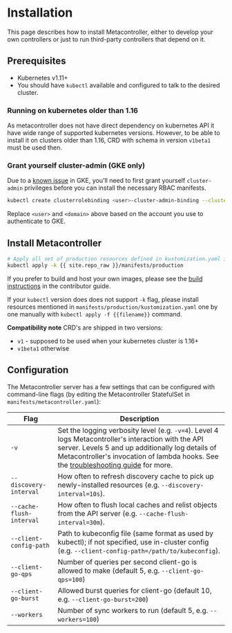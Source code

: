 # Installation

This page describes how to install Metacontroller, either to develop your own
controllers or just to run third-party controllers that depend on it.

## Prerequisites

* Kubernetes v1.11+
* You should have `kubectl` available and configured to talk to the desired cluster.

### Running on kubernetes older than 1.16

As metacontroller does not have direct dependency on kubernetes API
it have wide range of supported kubernetes versions.
However, to be able to install it on clusters older than 1.16, CRD with schema in version `v1beta1` must be used then.

### Grant yourself cluster-admin (GKE only)

Due to a [known issue](https://cloud.google.com/container-engine/docs/role-based-access-control#defining_permissions_in_a_role)
in GKE, you'll need to first grant yourself `cluster-admin` privileges before
you can install the necessary RBAC manifests.

```sh
kubectl create clusterrolebinding <user>-cluster-admin-binding --clusterrole=cluster-admin --user=<user>@<domain>
```

Replace `<user>` and `<domain>` above based on the account you use to authenticate to GKE.

## Install Metacontroller

```sh
# Apply all set of production resources defined in kustomization.yaml in `production` directory .
kubectl apply -k {{ site.repo_raw }}/manifests/production

```

If you prefer to build and host your own images, please see the
[build instructions](../contrib/build.md) in the contributor guide.

If your `kubectl` version does does not support `-k` flag, please 
install resources mentioned in `manifests/production/kustomization.yaml`
one by one manually with `kubectl apply -f {{filename}}` command.

**Compatibility note**
CRD's are shipped in two versions:
* `v1` - supposed to be used when your kubernetes cluster is 1.16+
* `v1beta1` otherwise

## Configuration

The Metacontroller server has a few settings that can be configured
with command-line flags (by editing the Metacontroller StatefulSet
in `manifests/metacontroller.yaml`):

| Flag | Description |
| ---- | ----------- |
| `-v` | Set the logging verbosity level (e.g. `-v=4`). Level 4 logs Metacontroller's interaction with the API server. Levels 5 and up additionally log details of Metacontroller's invocation of lambda hooks. See the [troubleshooting guide](./troubleshooting.md) for more. |
| `--discovery-interval` | How often to refresh discovery cache to pick up newly-installed resources (e.g. `--discovery-interval=10s`). |
| `--cache-flush-interval` | How often to flush local caches and relist objects from the API server (e.g. `--cache-flush-interval=30m`). |
| `--client-config-path` | Path to kubeconfig file (same format as used by kubectl); if not specified, use in-cluster config (e.g. `--client-config-path=/path/to/kubeconfig`). |
| `--client-go-qps` | Number of queries per second client-go is allowed to make (default 5, e.g. `--client-go-qps=100`) |
| `--client-go-burst` |Allowed burst queries for client-go (default 10, e.g. `--client-go-burst=200`) |
| `--workers` | Number of sync workers to run (default 5, e.g. `--workers=100`) |

